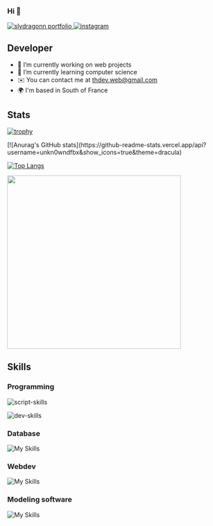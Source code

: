 ### Hi 👋

<!--
**unkn0wndfbx/unkn0wndfbx** is a ✨ _special_ ✨ repository because its `README.md` (this file) appears on your GitHub profile.

Here are some ideas to get you started:
-->
<p>
  <a href="https://thdev.vercel.app/">
    <img alt="slydragonn portfolio" title="My Portfolio" src="https://custom-icon-badges.demolab.com/badge/Portfolio-grey.svg?logo=website"/>
  </a>
  <a href="https://www.instagram.com/thdevweb/">
    <img alt="instagram" title="Instagram" src="https://custom-icon-badges.demolab.com/badge/Instagram-white.svg?logo=instagram"/>
  </a>
</p>

## Developer

- 🔭 I’m currently working on web projects
- 🌱 I’m currently learning computer science
- ✉️ You can contact me at [thdev.web@gmail.com](mailto:thdev.web@gmail.com)
- 🌍 I'm based in South of France

## Stats

[![trophy](https://github-profile-trophy.vercel.app/?username=unkn0wndfbx&theme=dracula&margin-w=20)](https://github.com/ryo-ma/github-profile-trophy)

<p display="flex">
[![Anurag's GitHub stats](https://github-readme-stats.vercel.app/api?username=unkn0wndfbx&show_icons=true&theme=dracula)

[![Top Langs](https://github-readme-stats.vercel.app/api/top-langs/?username=unkn0wndfbx&layout=compact&theme=dracula)](https://github.com/yushi1007)
</p>

<p align="left">
  <img src="https://wakatime.com/share/@018dad70-d7e7-4987-bcfc-e91d2039d8a7/8aff395c-49c1-4768-a323-147fb852b17f.svg" width="400" height="400" />
</p>

## Skills 

### Programming
![script-skills](https://skillicons.dev/icons?i=python,php)

![dev-skills](https://skillicons.dev/icons?i=java,arduino,flutter)

### Database
![My Skills](https://skillicons.dev/icons?i=mysql,firebase)

### Webdev
![My Skills](https://skillicons.dev/icons?i=html,css,react,tailwind,threejs,javascript,nodejs)

### Modeling software
![My Skills](https://skillicons.dev/icons?i=ae,ps,figma,blender)
